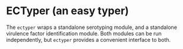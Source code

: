 # ECTyper (an easy typer)
The `ectyper` wraps a standalone serotyping module, and a standalone virulence factor identification module. Both modules can be run independently, but `ectyper` provides a convenient interface to both.
 
 
